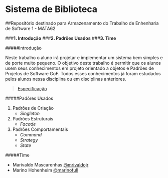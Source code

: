 Sistema de Biblioteca
=====================

##Repositório destinado para Armazenamento do Trabalho de Enhenharia de Software 1 - MATA62

###**1. Introdução**
###**2. Padrões Usados**
###**3. Time**


#####Introdução

Neste trabalho o aluno irá projetar e implementar um sistema bem simples e de porte muito pequeno. O objetivo deste trabalho é permitir que os alunos usem seus conhecimentos em projeto orientado a objetos e Padrões de Projetos de Software GoF.
Todos esses conhecimentos já foram estudados pelos alunos nessa disciplina ou em disciplinas anteriores.
>[Especificação](https://disciplinas.dcc.ufba.br/pub/MATA62/Turma02Semestre20142/EnunciadoDoTrabalho.pdf)

#####Padõres Usados

1. Padrões de Criação
   * *Singleton*
2. Padrões Estruturais
   * *Facade*
3. Padrões Comportamentais
   * *Command*
   * *Strategy*
   * *State*

#####Time

* Marivaldo Mascarenhas [@mrivaldojr](https://github.com/mrivaldojr)
* Marino Hohenheim [@marinofull](https://github.com/marinofull)
